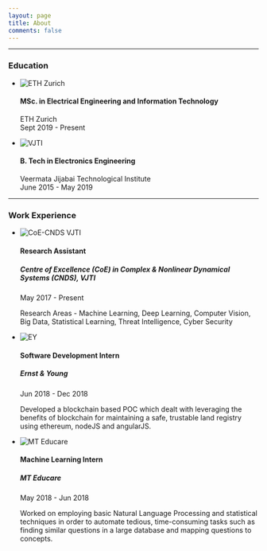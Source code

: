 ```yaml
---
layout: page
title: About
comments: false
---
```


---

### Education

<div class="row">
    <div class="col-lg-12">
        <ul class="timeline">
            <li class="timeline">
                <div class="timeline-image">
                    <img class="rounded-circle img-responsive" src="{{ site.baseurl }}/assets/images/about/e2.png" alt="ETH Zurich">
                </div>
                <div class="timeline-panel">
                    <div class="timeline-heading">
                        <h4 class="subheading">MSc. in Electrical Engineering and Information Technology</h4>
                        <p class="text-muted">ETH Zurich<br>
                        Sept 2019 - Present</p>
                    </div>
                </div>
            </li>
            <li class="timeline-inverted">
                <div class="timeline-image">
                    <img class="rounded-circle img-responsive" src="{{ site.baseurl }}/assets/images/about/e1.jpg" alt="VJTI">
                </div>
                <div class="timeline-panel">
                    <div class="timeline-heading">
                        <h4 class="subheading">B. Tech in Electronics Engineering</h4>
                        <p class="text-muted">Veermata Jijabai Technological Institute<br>
                        June 2015 - May 2019</p>
                    </div>
                </div>
            </li>
        </ul>
    </div>
</div>

---

### Work Experience

<div class="row">
    <div class="col-lg-12">
        <ul class="timeline">
            <li>
                <div class="timeline-image">
                    <img class="rounded-circle img-responsive" src="{{ site.baseurl }}/assets/images/about/1.jpg" alt="CoE-CNDS VJTI">
                </div>
                <div class="timeline-panel">
                    <div class="timeline-heading">
                        <h4 class="subheading">Research Assistant</h4>
                        <h5>Centre of Excellence (CoE) in Complex & Nonlinear Dynamical Systems (CNDS), VJTI</h5>
                        <p class="text-muted">May 2017 - Present</p>
                    </div>
                    <div class="timeline-body">
                        <p class="text-muted">Research Areas - Machine Learning, Deep Learning, Computer Vision, Big Data, Statistical Learning, Threat Intelligence, Cyber Security</p>
                    </div>
                </div>
            </li>
            <li class="timeline-inverted">
                <div class="timeline-image">
                    <img class="rounded-circle img-circle img-responsive" src="{{ site.baseurl }}/assets/images/about//3.png" alt="EY">
                </div>
                <div class="timeline-panel">
                    <div class="timeline-heading">
                        <h4 class="subheading">Software Development Intern</h4>
                        <h5>Ernst & Young</h5>
                        <p class="text-muted">Jun 2018 - Dec 2018</p>
                    </div>
                    <div class="timeline-body">
                        <p class="text-muted">Developed a blockchain based POC which dealt with leveraging the benefits of blockchain for maintaining a safe, trustable land registry using ethereum, nodeJS and angularJS.</p>
                    </div>
                </div>
            </li>
            <li>
                <div class="timeline-image">
                    <img class="rounded-circle img-responsive" src="{{ site.baseurl }}/assets/images/about/2.png" alt="MT Educare">
                </div>
                <div class="timeline-panel">
                    <div class="timeline-heading">
                        <h4 class="subheading">Machine Learning Intern</h4>
                        <h5>MT Educare</h5>
                        <p class="text-muted">May 2018 - Jun 2018</p>
                    </div>
                    <div class="timeline-body">
                        <p class="text-muted">Worked on employing basic Natural Language Processing and statistical techniques in order to automate tedious, time-consuming tasks such as finding similar questions in a large database and mapping questions to concepts.</p>
                    </div>
                </div>
            </li>
        </ul>
    </div>
</div>